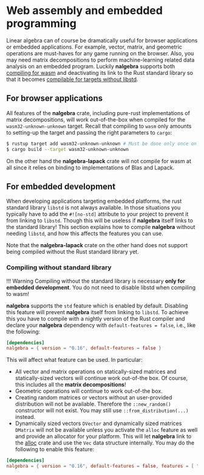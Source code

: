 
# Web assembly and embedded programming
Linear algebra can of course be dramatically useful for browser applications
or embedded applications. For example, vector, matrix, and geometric operations
are must-haves for any game running on the browser. Also, you may need matrix decompositions
to perform machine-learning related data analysis on an embedded program. Luckily **nalgebra**
supports both [compiling for wasm](#for-browser-applications) and deactivating its
link to the Rust standard library so that it becomes
[compilable for targets without libstd](#for-embedded-development).

## For browser applications
All features of the **nalgebra** crate, including pure-rust implementations of matrix
decompositions, will work out-of-the-box when compiled for the `wasm32-unknown-unknown`
target. Recall that compiling to `wasm` only amounts to setting-up the target and passing
the right parameters to `cargo`:

```bash
$ rustup target add wasm32-unknown-unknown # Must be done only once on your machine.
$ cargo build --target wasm32-unknown-unknown
```

On the other hand the **nalgebra-lapack** crate will not compile for wasm at all since
it relies on binding to implementations of Blas and Lapack.

## For embedded development
When developing applications targeting embedded platforms, the rust standard library
`libstd` is not always available. In those situations you typically have to add the `#![no-std]`
attribute to your project to prevent it from linking to `libstd`. Though this
will be useless if **nalgebra** itself links to the standard library! This section
explains how to compile **nalgebra** without needing `libstd`, and how this affects
the features you can use.

Note that the **nalgebra-lapack** crate on the other hand does not support being compiled
without the Rust standard library yet.

### Compiling without standard library

!!! Warning
    Compiling without the standard library is necessary **only for embedded development**.
    You do not need to disable libstd when compiling to wasm!

**nalgebra** supports the `std` feature which is enabled by default. Disabling this
feature will prevent **nalgebra** itself from linking to `libstd`. To achieve this
you have to compile with a nightly version of the Rust compiler and declare your **nalgebra**
dependency with `default-features = false`, i.e., like the following:

```toml
[dependencies]
nalgebra = { version = "0.16", default-features = false }
```

This will affect what feature can be used. In particular:

* All vector and matrix operations on statically-sized matrices and statically-sized vectors will
  continue work out-of-the box. Of course, this includes all the **matrix decompositions**!
* Geometric operations will continue to work out-of-the box.
* Creating random matrices or vectors without an user-provided distribution will not be available. Therefore
  the `::new_random()` constructor will not exist. You may still use `::from_distribution(...)` instead.
* Dynamically sized vectors `DVector` and dynamically sized matrices `DMatrix` will not be available unless you activate
  the `alloc` feature as well and provide an allocator for your platform. This will let **nalgebra**
  link to the [alloc](https://doc.rust-lang.org/alloc/) crate and use the `Vec` data structure internally. You may
  do the following to enable this feature:

```toml
[dependencies]
nalgebra = { version = "0.16", default-features = false, features = [ "alloc" ] }
```
